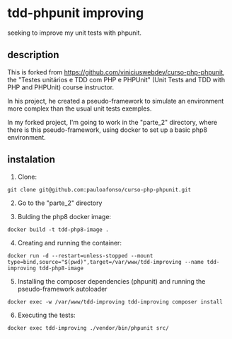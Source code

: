 # tdd-phpunit improving

seeking to improve my unit tests with phpunit.

## description

This is forked from https://github.com/viniciuswebdev/curso-php-phpunit, the "Testes unitários e TDD com PHP e PHPUnit" (Unit Tests and TDD with PHP and PHPUnit) course instructor.

In his project, he created a pseudo-framework to simulate an environment more complex than the usual unit tests exemples.

In my forked project, I'm going to work in the "parte_2" directory, where there is this pseudo-framework, using docker to set up a basic php8 environment.

## instalation

1. Clone:

`git clone git@github.com:pauloafonso/curso-php-phpunit.git`

2. Go to the "parte_2" directory

3. Bulding the php8 docker image:

`docker build -t tdd-php8-image .`

4. Creating and running the container:

`docker run -d --restart=unless-stopped --mount type=bind,source="$(pwd)",target=/var/www/tdd-improving --name tdd-improving tdd-php8-image`

5. Installing the composer dependencies (phpunit) and running the pseudo-framework autoloader

`docker exec -w /var/www/tdd-improving tdd-improving composer install`

6. Executing the tests:

`docker exec tdd-improving ./vendor/bin/phpunit src/`